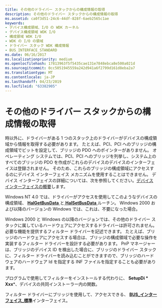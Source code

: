 ```yaml
---
title: その他のドライバー スタックからの構成情報の取得
description: その他のドライバー スタックからの構成情報の取得
ms.assetid: ca0f3d51-24c6-44df-828f-6aeb2565c1ae
keywords:
- デバイス構成領域、I/O の WDK カーネル
- デバイス構成領域 WDK I/O
- 構成領域 WDK I/O
- WDK の I/O の領域
- ドライバー スタック WDK 構成情報
- BUS_INTERFACE_STANDARD
ms.date: 06/16/2017
ms.localizationpriority: medium
ms.openlocfilehash: 17813963f5f5435cae131e7848ebca8e500a021d
ms.sourcegitcommit: 0cc5051945559a242d941a6f2799d161d8eba2a7
ms.translationtype: MT
ms.contentlocale: ja-JP
ms.lasthandoff: 04/23/2019
ms.locfileid: "63382905"
---
```

# <a name="obtaining-configuration-information-from-other-driver-stacks"></a>その他のドライバー スタックからの構成情報の取得





時以外に、ドライバーがある 1 つのスタック上のドライバーがデバイスの構成領域から情報を取得する必要があります。 たとえば、PCI、PCI へのブリッジの構成領域でビットを設定して、ブリッジの PDO へのポインターがありません。 オペレーティング システムでは、PCI、PCI へのブリッジを列挙し、システム上のすべてのブリッジの PDO を作成がこれらのデバイスのデバイスのインターフェイスは登録されません。 そのため、これらのブリッジの構成領域にアクセスするのにデバイス インターフェイス メカニズムを使用することはできません。 デバイス インターフェイスの詳細については、次を参照してください。[デバイス インターフェイスの概要](https://msdn.microsoft.com/library/windows/hardware/ff549460)します。

Windows NT 4.0 では、ドライバーがアクセスを使用してこのようなデバイスの構成領域、 [ **HalGetBusData** ](https://msdn.microsoft.com/library/windows/hardware/ff546599)と[ **HalSetBusData** ](https://msdn.microsoft.com/library/windows/hardware/ff546628)ルーチン。 Windows 2000 および以降のバージョンの Windows では、これは、不要になった場合。

Windows 2000 と Windows の以降のバージョンでは、その他のドライバー スタックに属しているハードウェアにアクセスするドライバーは許可されません。 必要な機能を提供するフィルター ドライバーを記述できます。 たとえば、ブリッジのハードウェアにアクセスする場合は、ブリッジの構成領域で必要な操作を実装するフィルター ドライバーを設計する必要があります。 PnP マネージャーは、ブリッジのデバイス ID を検出した場合に、ブリッジのドライバー スタックに、フィルター ドライバーを読み込むことができますので、ブリッジのハードウェアのハードウェア Id を指定する INF ファイルを指定することも必要があります。

プログラムで使用してフィルターをインストールする代わりに、 **SetupDi * Xxx***、デバイスの共同インストーラー内の関数。

フィルター ドライバーにブリッジを使用して、アクセスできる、 [ **BUS\_インターフェイス\_標準**](https://msdn.microsoft.com/library/windows/hardware/ff540707)インターフェイス。

 

 




